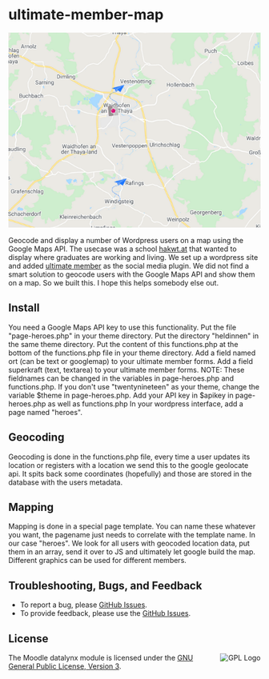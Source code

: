 # ultimate-member-map
![Wordpress Users on a Geolocated on a Google Maps Map](https://raw.githubusercontent.com/michaelpollak/ultimate-member-map/master/SCREENSHOT_ultimate-member-map.png)

Geocode and display a number of Wordpress users on a map using the Google Maps API.
The usecase was a school [hakwt.at](http://hakwt.at/) that wanted to display where graduates are working and living. We set up a wordpress site and added [ultimate member](https://ultimatemember.com) as the social media plugin. We did not find a smart solution to geocode users with the Google Maps API and show them on a map. So we built this. I hope this helps somebody else out.

## Install
You need a Google Maps API key to use this functionality.
Put the file "page-heroes.php" in your theme directory.
Put the directory "heldinnen" in the same theme directory.
Put the content of this functions.php at the bottom of the functions.php file in your theme directory.
Add a field named ort (can be text or googlemap) to your ultimate member forms.
Add a field superkraft (text, textarea) to your ultimate member forms.
NOTE: These fieldnames can be changed in the variables in page-heroes.php and functions.php.
If you don't use "twentynineteen" as your theme, change the variable $theme in page-heroes.php.
Add your API key in $apikey in page-heroes.php as well as functions.php
In your wordpress interface, add a page named "heroes".

## Geocoding
Geocoding is done in the functions.php file, every time a user updates its location or registers with a location we send this to the google geolocate api. It spits back some coordinates (hopefully) and those are stored in the database with the users metadata.

## Mapping
Mapping is done in a special page template. You can name these whatever you want, the pagename just needs to correlate with the template name. In our case "heroes". We look for all users with geocoded location data, put them in an array, send it over to JS and ultimately let google build the map. Different graphics can be used for different members.

## Troubleshooting, Bugs, and Feedback
+ To report a bug, please [GitHub Issues](https://github.com/michaelpollak/ultimate-member-map/issues).
+ To provide feedback, please use the [GitHub Issues](https://github.com/michaelpollak/ultimate-member-map/issues).

## License
<a href="https://docs.moodle.org/dev/License" target="_blank"><img src="https://upload.wikimedia.org/wikipedia/commons/thumb/9/93/GPLv3_Logo.svg/220px-GPLv3_Logo.svg.png" alt="GPL Logo" align="right"></a>  The Moodle datalynx module is licensed under the [GNU General Public License, Version 3](http://www.gnu.org/licenses/gpl-3.0.html).
